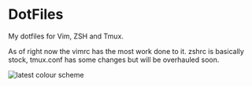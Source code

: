 # DotFiles

My dotfiles for Vim, ZSH and Tmux. 

As of right now the vimrc has the most work done to it. zshrc is basically stock, tmux.conf has some changes but will be overhauled soon.

![latest colour scheme](www.jordanmmckinney.com/vimtmux.png)
